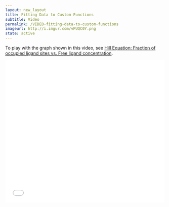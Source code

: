 ```yaml
---
layout: new_layout
title: Fitting Data to Custom Functions
subtitle: Video
permalink: /VIDEO-fitting-data-to-custom-functions
imageurl: http://i.imgur.com/vPUQC0Y.png
state: active
---
```


To play with the graph shown in this video, see [Hill Equation: Fraction of occupied ligand sites vs. Free ligand concentration](https://plot.ly/2503/~chris/).

<div>
<iframe src="//player.vimeo.com/video/102278229" width="800" height="450" frameborder="0" allowfullscreen="allowfullscreen" style="max-width: 100% !important; max-height: auto!important;"></iframe>
</div>

